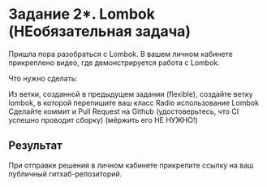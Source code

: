 # Задание 2*. Lombok (НЕобязательная задача)
Пришла пора разобраться с Lombok. В вашем личном кабинете прикреплено видео, где демонстрируется работа с Lombok.

Что нужно сделать:

Из ветки, созданной в предыдущем задании (flexible), создайте ветку lombok, в которой перепишите ваш класс Radio использование Lombok
Сделайте коммит и Pull Request на Github (удостоверьтесь, что CI успешно проводит сборку) (мёржить его НЕ НУЖНО!)

## Результат
При отправке решения в личном кабинете прикрепите ссылку на ваш публичный гитхаб-репозиторий.
